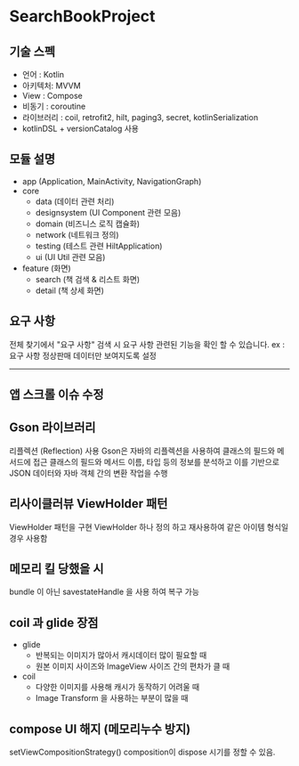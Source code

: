 
# SearchBookProject

## 기술 스펙
- 언어 : Kotlin
- 아키텍처: MVVM
- View : Compose
- 비동기 : coroutine
- 라이브러리 : coil, retrofit2, hilt, paging3, secret, kotlinSerialization
- kotlinDSL + versionCatalog 사용

## 모듈 설명

* app (Application, MainActivity, NavigationGraph)
* core 
  * data (데이터 관련 처리)
  * designsystem (UI Component 관련 모음)
  * domain (비즈니스 로직 캡슐화)
  * network (네트워크 정의)
  * testing (테스트 관련 HiltApplication)
  * ui (UI Util 관련 모음)
* feature (화면)
  * search (책 검색 & 리스트 화면)
  * detail (책 상세 화면)

## 요구 사항
  전체 찾기에서 "요구 사항" 검색 시 요구 사항 관련된 기능을 확인 할 수 있습니다.
  ex : 요구 사항 정상판매 데이터만 보여지도록 설정 
  
-------------------
## 앱 스크롤 이슈 수정

## Gson 라이브러리 
  리플렉션 (Reflection) 사용
  Gson은 자바의 리플렉션을 사용하여 클래스의 필드와 메서드에 접근
  클래스의 필드와 메서드 이름, 타입 등의 정보를 분석하고 이를 기반으로 JSON 데이터와 자바 객체 간의 변환 작업을 수행

## 리사이클러뷰 ViewHolder 패턴
  ViewHolder 패턴을 구현 
  ViewHolder 하나 정의 하고 재사용하여 같은 아이템 형식일 경우 사용함

## 메모리 킬 당했을 시 
 bundle 이 아닌 savestateHandle 을 사용 하여 복구 가능

## coil 과 glide 장점
 - glide 
   * 반복되는 이미지가 많아서 캐시데이터 많이 필요할 때
   * 원본 이미지 사이즈와 ImageView 사이즈 간의 편차가 클 때
 - coil
   * 다양한 이미지를 사용해 캐시가 동작하기 어려울 때
   * Image Transform 을 사용하는 부분이 많을 때

## compose UI 해지 (메모리누수 방지)
setViewCompositionStrategy() 
composition이 dispose 시기를 정할 수 있음.
  
 


  